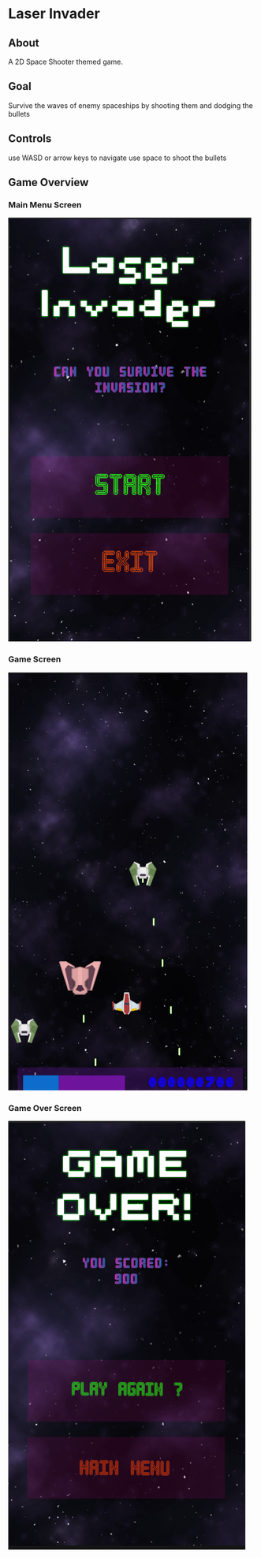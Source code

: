 # Laser Invader 

## About
A 2D Space Shooter themed game.

## Goal
Survive the waves of enemy spaceships by shooting them and dodging the bullets 

## Controls 
use WASD or arrow keys to navigate
use space to shoot the bullets

## Game Overview
### Main Menu Screen
![Main Menu](https://github.com/suryanshsingh2001/Laser-Invader/blob/main/Screenshots/Screenshot%202022-08-07%20215602.png?raw=true)

### Game Screen
![Game](https://github.com/suryanshsingh2001/Laser-Invader/blob/main/Screenshots/Screenshot%202022-08-07%20215808.png?raw=true)

### Game Over Screen
![GameOver](https://github.com/suryanshsingh2001/Laser-Invader/blob/main/Screenshots/Screenshot%202022-08-07%20220135.png?raw=true)
